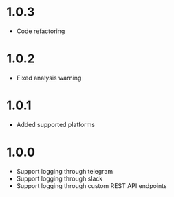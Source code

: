 # 1.0.3

- Code refactoring

# 1.0.2

- Fixed analysis warning

# 1.0.1

- Added supported platforms

# 1.0.0

- Support logging through telegram
- Support logging through slack
- Support logging through custom REST API endpoints
